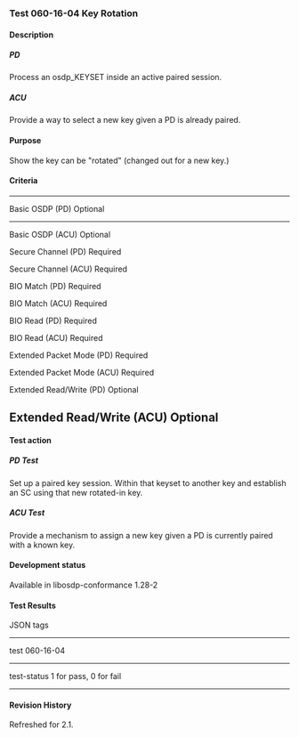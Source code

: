 ### Test 060-16-04 Key Rotation

#### Description

##### PD

Process an osdp_KEYSET inside an active paired session.

##### ACU

Provide a way to select a new key given a PD is already paired.

#### Purpose

Show the key can be "rotated" (changed out for a new key.)

#### Criteria

  -----------------------------------------------------------------------
  Basic OSDP (PD)                     Optional
  ----------------------------------- -----------------------------------
  Basic OSDP (ACU)                    Optional

  Secure Channel (PD)                 Required

  Secure Channel (ACU)                Required

  BIO Match (PD)                      Required

  BIO Match (ACU)                     Required

  BIO Read (PD)                       Required

  BIO Read (ACU)                      Required

  Extended Packet Mode (PD)           Required

  Extended Packet Mode (ACU)          Required

  Extended Read/Write (PD)            Optional

  Extended Read/Write (ACU)           Optional
  -----------------------------------------------------------------------

#### Test action

##### PD Test

Set up a paired key session. Within that keyset to another key and
establish an SC using that new rotated-in key.

##### ACU Test

Provide a mechanism to assign a new key given a PD is currently paired
with a known key.

#### Development status

Available in libosdp-conformance 1.28-2

#### Test Results

JSON tags

  -----------------------------------------------------------------------
  test                                060-16-04
  ----------------------------------- -----------------------------------
  test-status                         1 for pass, 0 for fail

  -----------------------------------------------------------------------

#### Revision History

Refreshed for 2.1.
